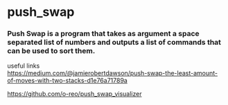 # push_swap
### Push Swap is a program that takes as argument a space separated list of numbers and outputs a list of commands that can be used to sort them.
useful links <br />
https://medium.com/@jamierobertdawson/push-swap-the-least-amount-of-moves-with-two-stacks-d1e76a71789a

https://github.com/o-reo/push_swap_visualizer


